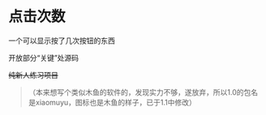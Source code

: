 # 点击次数
一个可以显示按了几次按钮的东西

开放部分“关键”处源码

~~纯新人练习项目~~

>（本来想写个类似木鱼的软件的，发现实力不够，遂放弃，所以1.0的包名是xiaomuyu，图标也是木鱼的样子，已于1.1中修改）
